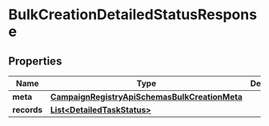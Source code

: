 

# BulkCreationDetailedStatusResponse


## Properties

| Name | Type | Description | Notes |
|------------ | ------------- | ------------- | -------------|
|**meta** | [**CampaignRegistryApiSchemasBulkCreationMeta**](CampaignRegistryApiSchemasBulkCreationMeta.md) |  |  |
|**records** | [**List&lt;DetailedTaskStatus&gt;**](DetailedTaskStatus.md) |  |  |



